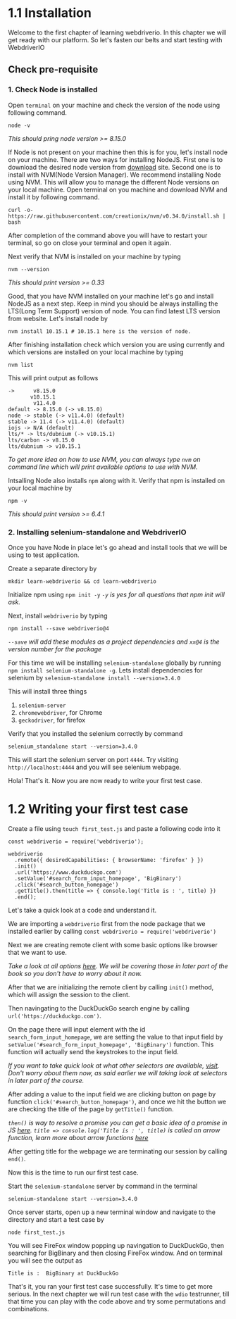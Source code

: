 

# 1.1 Installation

Welcome to the first chapter of learning webdriverio. In this chapter we will get ready with our
platform. So let's fasten our belts and start testing with WebdriverIO

## Check pre-requisite

### 1. Check Node is installed

Open `terminal` on your machine and check the version of the node using following command.

```
node -v
```

_This should pring node version >= 8.15.0_

If Node is not present on your machine then this is for you, let's install node on your machine.
There are two ways for installing NodeJS.
First one is to download the desired node version from [download](https://nodejs.org/en/download) site. 
Second one is to install with NVM(Node Version Manager). We recommend installing Node using NVM. This will
allow you to manage the different Node versions on your local machine. Open terminal on you machine and download
NVM and install it by following command.

```
curl -o- https://raw.githubusercontent.com/creationix/nvm/v0.34.0/install.sh | bash
```


After completion of the command above you will have to restart your terminal, so go on close your terminal and open it again.

Next verify that NVM is installed on your machine by typing 

```
nvm --version
```

_This should print version >= 0.33_

Good, that you have NVM installed on your machine let's go and install NodeJS as a next step. Keep in mind you should be
always installing the LTS(Long Term Support) version of node. You can find latest LTS version from website. Let's install node by

```
nvm install 10.15.1 # 10.15.1 here is the version of node.
```

After finishing installation check which version you are using currently and which versions are installed on your local machine by typing

```
nvm list
```

This will print output as follows

```
->      v8.15.0
       v10.15.1
        v11.4.0
default -> 8.15.0 (-> v8.15.0)
node -> stable (-> v11.4.0) (default)
stable -> 11.4 (-> v11.4.0) (default)
iojs -> N/A (default)
lts/* -> lts/dubnium (-> v10.15.1)
lts/carbon -> v8.15.0
lts/dubnium -> v10.15.1
```

_To get more idea on how to use NVM, you can always type `nvm` on command line which will print available options to use with NVM._

Intsalling Node also installs `npm` along with it. Verify that npm is installed on your local machine by

```
npm -v
```
_This should print version >= 6.4.1_

### 2. Installing selenium-standalone and WebdriverIO

Once you have Node in place let's go ahead and install tools that we will be using to test application.

Create a separate directory by

```
mkdir learn-webdriverio && cd learn-webdriverio
```

Initialize npm using `npm init -y`
_`-y` is yes for all questions that npm init will ask._

Next, install `webdriverio` by typing

```
npm install --save webdriverio@4
```

_`--save` will add these modules as a project dependencies and `xx@4` is the version number for the package_

For this time we will be installing `selenium-standalone` globally by running `npm install selenium-standalone -g`. Lets install 
dependencies for selenium by `selenium-standalone install --version=3.4.0`

This will install three things 
1. `selenium-server`
2. `chromewebdriver`, for Chrome
3. `geckodriver`, for firefox

Verify that you installed the selenium correctly by command

```
selenium_standalone start --version=3.4.0
```

This will start the selenium server on port `4444`. Try visiting `http://localhost:4444` and you will see selenium webpage.

Hola! That's it. Now you are now ready to write your first test case.


# 1.2 Writing your first test case

Create a file using `touch first_test.js` and paste a following code into it

```
const webdriverio = require('webdriverio');

webdriverio
  .remote({ desiredCapabilities: { browserName: 'firefox' } })
  .init()
  .url('https://www.duckduckgo.com')
  .setValue('#search_form_input_homepage', 'BigBinary')
  .click('#search_button_homepage')
  .getTitle().then(title => { console.log('Title is : ', title) })
  .end();
```

Let's take a quick look at a code and understand it.

We are importing a `webdriverio` first from the node package that we installed earlier by calling
`const webdriverio = require('webdriverio')`

Next we are creating remote client with some basic options like browser that we want to use.

_Take a look at all options [here](https://webdriver.io/docs/options.html). We will be covering those in later part of the book
so you don't have to worry about it now._

After that we are initializing the remote client by calling `init()` method, which will assign the session to the client.

Then navingating to the DuckDuckGo search engine by calling `url('https://duckduckgo.com')`.

On the page there will input element with the id `search_form_input_homepage`, we are setting the value to that input field by
`setValue('#search_form_input_homepage', 'BigBinary')` function. This function will actually send the keystrokes to the input field.

_If you want to take quick look at what other selectors are available, [visit](https://webdriver.io/docs/selectors.html). Don't worry about them now, 
as said earlier we will taking look at selectors in later part of the course._

After adding a value to the input field we are clicking button on page by function `click('#search_button_homepage')`, and once we hit the button we
are checking the title of the page by `getTitle()` function.

_`then()` is way to resolve a promise you can get a basic idea of a promise in JS [here](https://javascript.info/promise-basics)._
_`title => console.log('Title is : ', title)` is called an arrow function, learn more about arrow functions [here](https://codeburst.io/javascript-arrow-functions-for-beginners-926947fc0cdc)_

After getting title for the webpage we are terminating our session by calling `end()`.

Now this is the time to run our first test case.

Start the `selenium-standalone` server by command in the terminal

```
selenium-standalone start --version=3.4.0
```

Once server starts, open up a new terminal window and navigate to the directory and start a test case by

```
node first_test.js
```

You will see FireFox window popping up navingation to DuckDuckGo, then searching for BigBinary and then closing FireFox window.
And on terminal you will see the output as

```
Title is :  BigBinary at DuckDuckGo
```

That's it, you ran your first test case successfully. It's time to get more serious. In the next chapter we will run test case with the `wdio` testrunner, till that time you can play with the code above and try some permutations and combinations.
